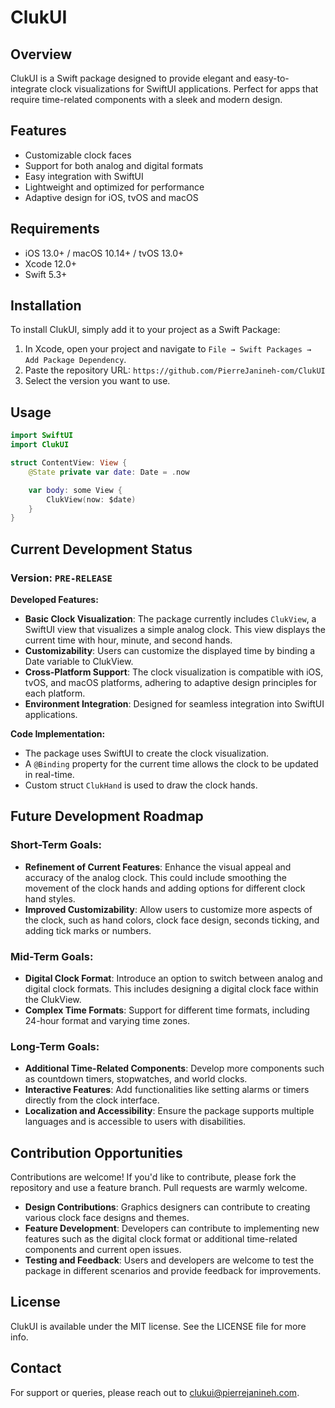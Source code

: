 # ClukUI

## Overview
ClukUI is a Swift package designed to provide elegant and easy-to-integrate clock visualizations for SwiftUI applications. Perfect for apps that require time-related components with a sleek and modern design.

## Features
- Customizable clock faces
- Support for both analog and digital formats
- Easy integration with SwiftUI
- Lightweight and optimized for performance
- Adaptive design for iOS, tvOS and macOS

## Requirements
- iOS 13.0+ / macOS 10.14+ / tvOS 13.0+
- Xcode 12.0+
- Swift 5.3+

## Installation
To install ClukUI, simply add it to your project as a Swift Package:

1. In Xcode, open your project and navigate to `File → Swift Packages → Add Package Dependency`.
2. Paste the repository URL: `https://github.com/PierreJanineh-com/ClukUI`
4. Select the version you want to use.

## Usage
```swift
import SwiftUI
import ClukUI

struct ContentView: View {
    @State private var date: Date = .now

    var body: some View {
        ClukView(now: $date)
    }
}
```

## Current Development Status
### Version: `PRE-RELEASE`
**Developed Features:**
- **Basic Clock Visualization**: The package currently includes `ClukView`, a SwiftUI view that visualizes a simple analog clock. This view displays the current time with hour, minute, and second hands.
- **Customizability**: Users can customize the displayed time by binding a Date variable to ClukView.
- **Cross-Platform Support**: The clock visualization is compatible with iOS, tvOS, and macOS platforms, adhering to adaptive design principles for each platform.
- **Environment Integration**: Designed for seamless integration into SwiftUI applications.

**Code Implementation:**
- The package uses SwiftUI to create the clock visualization.
- A `@Binding` property for the current time allows the clock to be updated in real-time.
- Custom struct `ClukHand` is used to draw the clock hands.

## Future Development Roadmap
### Short-Term Goals:
- **Refinement of Current Features**: Enhance the visual appeal and accuracy of the analog clock. This could include smoothing the movement of the clock hands and adding options for different clock hand styles.
- **Improved Customizability**: Allow users to customize more aspects of the clock, such as hand colors, clock face design, seconds ticking, and adding tick marks or numbers.

### Mid-Term Goals:
- **Digital Clock Format**: Introduce an option to switch between analog and digital clock formats. This includes designing a digital clock face within the ClukView.
- **Complex Time Formats**: Support for different time formats, including 24-hour format and varying time zones.

### Long-Term Goals:
- **Additional Time-Related Components**: Develop more components such as countdown timers, stopwatches, and world clocks.
- **Interactive Features**: Add functionalities like setting alarms or timers directly from the clock interface.
- **Localization and Accessibility**: Ensure the package supports multiple languages and is accessible to users with disabilities.

## Contribution Opportunities
Contributions are welcome! If you'd like to contribute, please fork the repository and use a feature branch. Pull requests are warmly welcome.
- **Design Contributions**: Graphics designers can contribute to creating various clock face designs and themes.
- **Feature Development**: Developers can contribute to implementing new features such as the digital clock format or additional time-related components and current open issues.
- **Testing and Feedback**: Users and developers are welcome to test the package in different scenarios and provide feedback for improvements.

## License
ClukUI is available under the MIT license. See the LICENSE file for more info.

## Contact
For support or queries, please reach out to clukui@pierrejanineh.com.
